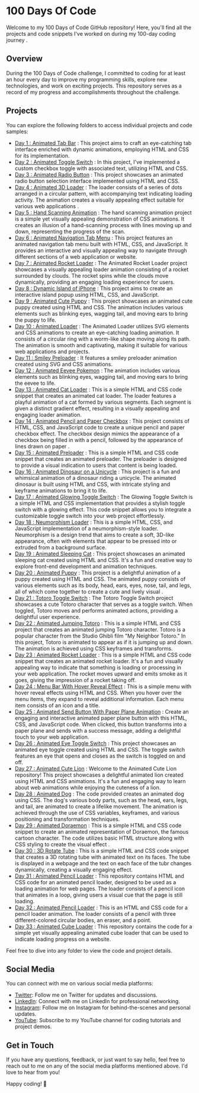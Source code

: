 # 100 Days Of Code

Welcome to my 100 Days of Code GitHub repository! Here, you'll find all the projects and code snippets I've worked on during my 100-day coding journey . 

## Overview

During the 100 Days of Code challenge, I committed to coding for at least an hour every day to improve my programming skills, explore new technologies, and work on exciting projects. This repository serves as a record of my progress and accomplishments throughout the challenge.

## Projects

You can explore the following folders to access individual projects and code samples:

- [Day 1 : Animated Tab Bar](https://github.com/withaarzoo/100-Days-of-Code/tree/main/%5B%20Day%201%20%5D%20-%20Animated%20Tab%20Bar) : This project aims to craft an eye-catching tab interface enriched with dynamic animations, employing HTML and CSS for its implementation.
- [Day 2 : Animated Toggle Switch](https://github.com/withaarzoo/100-Days-of-Code/tree/main/%5B%20Day%202%20%5D%20-%20Animated%20Toggle%20Button) : In this project, I've implemented a custom checkbox toggle with associated text, utilizing HTML and CSS.
- [Day 3 : Animated Radio Button](https://github.com/withaarzoo/100-Days-of-Code/tree/main/%5B%20Day%203%20%5D%20-%20Animated%20Radio%20Button) : This project showcases an animated radio button selection interface implemented using HTML and CSS.
- [Day 4 : Animated 3D Loader](https://github.com/withaarzoo/100-Days-of-Code/tree/main/%5B%20Day%204%20%5D%20-%20Animated%203D%20Loader) : The loader consists of a series of dots arranged in a circular pattern, with accompanying text indicating loading activity. The animation creates a visually appealing effect suitable for various web applications .
- [Day 5 : Hand Scanning Animation](https://github.com/withaarzoo/100-Days-of-Code/tree/main/%5B%20Day%205%20%5D%20-%20Hand%20Scanning%20Animation) : The hand scanning animation project is a simple yet visually appealing demonstration of CSS animations. It creates an illusion of a hand-scanning process with lines moving up and down, representing the progress of the scan.
- [Day 6 : Animated Navigation Tab Menu](https://github.com/withaarzoo/100-Days-of-Code/tree/main/%5B%20Day%206%20%5D%20-%20Animated%20Navigation%20Tab%20Menu) : This project features an animated navigation tab menu built with HTML, CSS, and JavaScript. It provides an interactive and visually appealing way to navigate through different sections of a web application or website.
- [Day 7 : Animated Rocket Loader](https://github.com/withaarzoo/100-Days-of-Code/tree/main/%5B%20Day%207%20%5D%20-%20Animated%20Rocket%20Loader) : The Animated Rocket Loader project showcases a visually appealing loader animation consisting of a rocket surrounded by clouds. The rocket spins while the clouds move dynamically, providing an engaging loading experience for users.
- [Day 8 : Dynamic Island of iPhone](https://github.com/withaarzoo/100-Days-of-Code/tree/main/%5B%20Day%208%20%5D%20-%20Dynamic%20Island%20of%20iPhone) : This project aims to create an interactive island popup using HTML, CSS, and JavaScript.
- [Day 9 : Animated Cute Puppy](https://github.com/withaarzoo/100-Days-of-Code/tree/main/%5B%20Day%209%20%5D%20-%20Animated%20Cute%20Puppy) : This project showcases an animated cute puppy created using HTML and CSS. The animation includes various elements such as blinking eyes, wagging tail, and moving ears to bring the puppy to life.
- [Day 10 : Animated Loader](https://github.com/withaarzoo/100-Days-of-Code/tree/main/%5B%20Day%2010%20%5D%20-%20Animated%20Loader) : The Animated Loader utilizes SVG elements and CSS animations to create an eye-catching loading animation. It consists of a circular ring with a worm-like shape moving along its path. The animation is smooth and captivating, making it suitable for various web applications and projects.
- [Day 11 : Smiley Preloader](https://github.com/withaarzoo/100-Days-of-Code/tree/main/%5B%20Day%2011%20%5D%20-%20Smiley%20Preloader) : It features a smiley preloader animation created using SVG and CSS animations.
- [Day 12 : Animated Eevee Pokemon](https://github.com/withaarzoo/100-Days-of-Code/tree/main/%5B%20Day%2012%20%5D%20-%20Animated%20Eevee%20Pokemon) : The animation includes various elements such as blinking eyes, wagging tail, and moving ears to bring the eevee to life.
- [Day 13 : Animated Cat Loader](https://github.com/withaarzoo/100-Days-of-Code/tree/main/%5B%20Day%2013%20%5D%20-%20Animated%20Cat%20Loader) : This is a simple HTML and CSS code snippet that creates an animated cat loader. The loader features a playful animation of a cat formed by various segments. Each segment is given a distinct gradient effect, resulting in a visually appealing and engaging loader animation.
- [Day 14 : Animated Pencil and Paper Checkbox](https://github.com/withaarzoo/100-Days-of-Code/tree/main/%5B%20Day%2014%20%5D%20-%20Animated%20Pencil%20and%20Paper%20Checkbox) : This project consists of HTML, CSS, and JavaScript code to create a unique pencil and paper checkbox effect. The checkbox design mimics the appearance of a checkbox being filled in with a pencil, followed by the appearance of lines drawn on paper .
- [Day 15 : Animated Preloader](https://github.com/withaarzoo/100-Days-of-Code/tree/main/%5B%20Day%2015%20%5D%20-%20Animated%20Preloader) : This is a simple HTML and CSS code snippet that creates an animated preloader. The preloader is designed to provide a visual indication to users that content is being loaded.
- [Day 16 : Animated Dinosaur on a Unicycle](https://github.com/withaarzoo/100-Days-of-Code/tree/main/%5B%20Day%2016%20%5D%20-%20Animated%20Dinosaur%20on%20a%20Unicycle) : This project is a fun and whimsical animation of a dinosaur riding a unicycle. The animated dinosaur is built using HTML and CSS, with intricate styling and keyframe animations to bring it to life.
- [Day 17 : Animated Glowing Toggle Switch](https://github.com/withaarzoo/100-Days-of-Code/tree/main/%5B%20Day%2017%20%5D%20-%20Animated%20Glowing%20Toggle%20Switch) : The Glowing Toggle Switch is a simple HTML and CSS implementation that provides a stylish toggle switch with a glowing effect. This code snippet allows you to integrate a customizable toggle switch into your web project effortlessly.
- [Day 18 : Neumorphism Loader](https://github.com/withaarzoo/100-Days-of-Code/tree/main/%5B%20Day%2018%20%5D%20-%20Animated%20Neumorphism%20Loader) : This is a simple HTML, CSS, and JavaScript implementation of a neumorphism-style loader. Neumorphism is a design trend that aims to create a soft, 3D-like appearance, often with elements that appear to be pressed into or extruded from a background surface.
- [Day 19 : Animated Sleeping Cat](https://github.com/withaarzoo/100-Days-of-Code/tree/main/%5B%20Day%2019%20%5D%20-%20Animated%20Sleeping%20Cat) : This project showcases an animated sleeping cat created using HTML and CSS. It's a fun and creative way to explore front-end development and animation techniques.
- [Day 20 : Animated Puppy](https://github.com/withaarzoo/100-Days-of-Code/tree/main/%5B%20Day%2020%20%5D%20-%20Animated%20Puppy) : This project is a delightful animation of a puppy created using HTML and CSS. The animated puppy consists of various elements such as its body, head, ears, eyes, nose, tail, and legs, all of which come together to create a cute and lively visual .
- [Day 21 : Totoro Toggle Switch](https://github.com/withaarzoo/100-Days-of-Code/tree/main/%5B%20Day%2021%20%5D%20-%20Totro%20Toggle%20Switch) : The Totoro Toggle Switch project showcases a cute Totoro character that serves as a toggle switch. When toggled, Totoro moves and performs animated actions, providing a delightful user experience.
- [Day 22 : Animated Jumping Totoro](https://github.com/withaarzoo/100-Days-of-Code/tree/main/%5B%20Day%2022%20%5D%20-%20Animated%20Jumping%20Totoro) : This is a simple HTML and CSS project that creates an animated jumping Totoro character. Totoro is a popular character from the Studio Ghibli film "My Neighbor Totoro." In this project, Totoro is animated to appear as if it is jumping up and down. The animation is achieved using CSS keyframes and transforms.
- [Day 23 : Animated Rocket Loader](https://github.com/withaarzoo/100-Days-of-Code/tree/main/%5B%20Day%2023%20%5D%20-%20Animated%20Rocket%20Loader) : This is a simple HTML and CSS code snippet that creates an animated rocket loader. It's a fun and visually appealing way to indicate that something is loading or processing in your web application. The rocket moves upward and emits smoke as it goes, giving the impression of a rocket taking off.
- [Day 24 : Menu Bar With Hover Reveal Effect](https://github.com/withaarzoo/100-Days-of-Code/tree/main/%5B%20Day%2024%20%5D%20-%20Menu%20Bar%20With%20Hover%20Reveal%20Effect) : This is a simple menu with hover reveal effects using HTML and CSS. When you hover over the menu items, they expand to reveal additional information. Each menu item consists of an icon and a title.
- [Day 25 : Animated Send Button With Paper Plane Animation](https://github.com/withaarzoo/100-Days-of-Code/tree/main/%5B%20Day%2025%20%5D%20-%20Animated%20Send%20Button%20With%20Paper%20Plane%20Animation) : Create an engaging and interactive animated paper plane button with this HTML, CSS, and JavaScript code. When clicked, this button transforms into a paper plane and sends with a success message, adding a delightful touch to your web application.
- [Day 26 : Animated Eye Toggle Switch](https://github.com/withaarzoo/100-Days-of-Code/tree/main/%5B%20Day%2026%20%5D%20-%20Animated%20Eye%20Toggle%20Switch) : This project showcases an animated eye toggle created using HTML and CSS. The toggle switch features an eye that opens and closes as the switch is toggled on and off.
- [Day 27 : Animated Cute Lion](https://github.com/withaarzoo/100-Days-of-Code/tree/main/%5B%20Day%2027%20%5D%20-%20Animated%20Cute%20Lion) : Welcome to the Animated Cute Lion repository! This project showcases a delightful animated lion created using HTML and CSS animations. It's a fun and engaging way to learn about web animations while enjoying the cuteness of a lion.
- [Day 28 : Animated Dog](https://github.com/withaarzoo/100-Days-of-Code/tree/main/%5B%20Day%2028%20%5D%20-%20Animated%20Dog) : The code provided creates an animated dog using CSS. The dog's various body parts, such as the head, ears, legs, and tail, are animated to create a lifelike movement. The animation is achieved through the use of CSS variables, keyframes, and various positioning and transformation techniques.
- [Day 29 : Animated Doraemon](https://github.com/withaarzoo/100-Days-of-Code/tree/main/%5B%20Day%2029%20%5D%20-%20Animated%20Doraemon) : This is a simple HTML and CSS code snippet to create an animated representation of Doraemon, the famous cartoon character. The code utilizes basic HTML structure along with CSS styling to create the visual effect .
- [Day 30 : 3D Rotate Tube](https://github.com/withaarzoo/100-Days-of-Code/tree/main/%5B%20Day%2030%20%5D%20-%203D%20Rotate%20Tube) : This is a simple HTML and CSS code snippet that creates a 3D rotating tube with animated text on its faces. The tube is displayed in a webpage and the text on each face of the tubr changes dynamically, creating a visually engaging effect.
- [Day 31 : Animated Pencil Loader](https://github.com/withaarzoo/100-Days-of-Code/tree/main/%5B%20Day%2031%20%5D%20-%20Animated%20Pencil%20Loader) : This repository contains HTML and CSS code for an animated pencil loader, designed to be used as a loading animation for web pages. The loader consists of a pencil icon that animates in a loop, giving users a visual cue that the page is still loading.
- [Day 32 : Animated Pencil Loader](https://github.com/withaarzoo/100-Days-of-Code/tree/main/%5B%20Day%2032%20%5D%20-%20Animated%20Pencil%20Loader2) : This is an HTML and CSS code for a pencil loader animation. The loader consists of a pencil with three different-colored circular bodies, an eraser, and a point.
- [Day 33 : Animated Cube Loader](https://github.com/withaarzoo/100-Days-of-Code/tree/main/%5B%20Day%2033%20%5D%20-%20Animated%20Cube%20Loading) : This repository contains the code for a simple yet visually appealing animated cube loader that can be used to indicate loading progress on a website.
  
Feel free to dive into any folder to view the code and project details.

## Social Media

You can connect with me on various social media platforms:

- [Twitter](https://twitter.com/withaarzoo): Follow me on Twitter for updates and discussions.
- [LinkedIn](https://www.linkedin.com/in/withaarzoo/): Connect with me on LinkedIn for professional networking.
- [Instagram](https://www.instagram.com/withaarzoo/): Follow me on Instagram for behind-the-scenes and personal updates.
- [YouTube](https://www.youtube.com/@codewithaarzoo): Subscribe to my YouTube channel for coding tutorials and project demos.

## Get in Touch

If you have any questions, feedback, or just want to say hello, feel free to reach out to me on any of the social media platforms mentioned above. I'd love to hear from you!

Happy coding! 🚀
